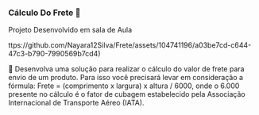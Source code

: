 ### Cálculo Do Frete 🚚

<div text-align ="center">Projeto Desenvolvido em sala de Aula </div>

ttps://github.com/Nayara12Silva/Frete/assets/104741196/a03be7cd-c644-47c3-b790-7990569b7cd4)

🚨 Desenvolva uma solução para realizar o cálculo do valor de frete para envio de um produto. Para isso você precisará levar em consideração a fórmula:
Frete = (comprimento x largura) x altura / 6000, onde o 6.000 presente no cálculo é o fator de cubagem estabelecido pela 
Associação Internacional de Transporte Aéreo (IATA).
